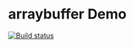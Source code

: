 # arraybuffer Demo

[![Build status](https://ci.appveyor.com/api/projects/status/ij7bkxx8x0108taj?svg=true)](https://ci.appveyor.com/project/DmitriyAg1967/arraybuffer)